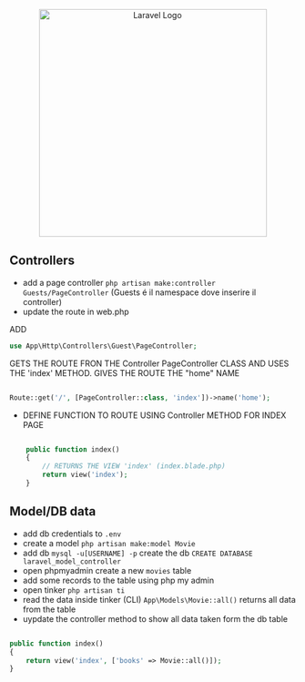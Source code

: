 <p align="center"><a href="https://laravel.com" target="_blank"><img src="https://raw.githubusercontent.com/laravel/art/master/logo-lockup/5%20SVG/2%20CMYK/1%20Full%20Color/laravel-logolockup-cmyk-red.svg" width="400" alt="Laravel Logo"></a></p>

## Controllers

- add a page controller `php artisan make:controller Guests/PageController` (Guests é il namespace dove inserire il controller)
- update the route in web.php

ADD

```php
use App\Http\Controllers\Guest\PageController;

```

GETS THE ROUTE FRON THE Controller PageController CLASS AND USES THE 'index' METHOD. GIVES THE ROUTE THE "home" NAME

```php

Route::get('/', [PageController::class, 'index'])->name('home');

```

- DEFINE FUNCTION TO ROUTE USING Controller METHOD FOR INDEX PAGE

```php

    public function index()
    {
        // RETURNS THE VIEW 'index' (index.blade.php)
        return view('index');
    }

```

## Model/DB data

- add db credentials to `.env`
- create a model `php artisan make:model Movie`
- add db `mysql -u[USERNAME] -p` create the db `CREATE DATABASE laravel_model_controller`
- open phpmyadmin create a new `movies` table
- add some records to the table using php my admin
- open tinker `php artisan ti`
- read the data inside tinker (CLI) `App\Models\Movie::all()` returns all data from the table
- uypdate the controller method to show all data taken form the db table

```php

public function index()
{
    return view('index', ['books' => Movie::all()]);
}

```
